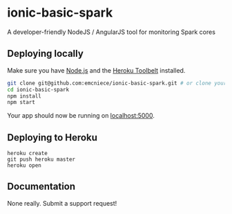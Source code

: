 ionic-basic-spark
===================

A developer-friendly NodeJS / AngularJS tool for monitoring Spark cores

## Deploying locally

Make sure you have [Node.js](http://nodejs.org/) and the [Heroku Toolbelt](https://toolbelt.heroku.com/) installed.

```sh
git clone git@github.com:emcniece/ionic-basic-spark.git # or clone your own fork
cd ionic-basic-spark
npm install
npm start
```

Your app should now be running on [localhost:5000](http://localhost:5000/).

## Deploying to Heroku

```
heroku create
git push heroku master
heroku open
```

## Documentation

None really. Submit a support request!
